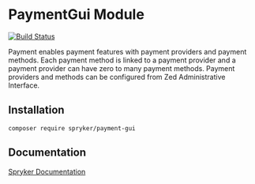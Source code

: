# PaymentGui Module
[![Build Status](https://travis-ci.org/spryker/payment-gui.svg)](https://travis-ci.org/spryker/payment-gui)

Payment enables payment features with payment providers and payment methods. Each payment method is linked to a payment provider and a payment provider can have zero to many payment methods. Payment providers and methods can be configured from Zed Administrative Interface.

## Installation

```
composer require spryker/payment-gui
```

## Documentation

[Spryker Documentation](https://documentation.spryker.com/module_guide/overview.htm)
